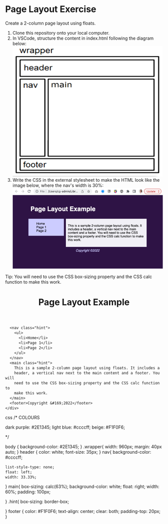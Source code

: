 # Page Layout Exercise

Create a 2-column page layout using floats. 

1. Clone this repository onto your local computer.
2. In VSCode, structure the content in index.html following the diagram below: <br>
![image](images/semantic-html.png)<br>
3. Write the CSS in the external stylesheet to make the HTML look like the image below, where the nav's width is 30%:<br>
![image](images/result.png)

Tip: You will need to use the CSS box-sizing property and the CSS calc function to make this work.
<!DOCTYPE html>
<html lang="en">
  <head>
    <meta charset="UTF-8" />
    <meta http-equiv="X-UA-Compatible" content="IE=edge" />
    <meta name="viewport" content="width=device-width, initial-scale=1.0" />
    <title>Page Layout Exercise</title>
    <link rel="stylesheet" href="style.css" />
  </head>

  <body>
    <div class="wrapper">
      <header><h1>Page Layout Example</h1></header>

      <nav class="hint">
        <ul>
          <li>Home</li>
          <li>Page 1</li>
          <li>Page 2</li>
        </ul>
      </nav>
      <main class="hint">
        This is a sample 2-column page layout using floats. It includes a
        header, a vertical nav next to the main content and a footer. You will
        need to use the CSS box-sizing property and the CSS calc function to
        make this work.
      </main>
      <footer>Copyright &#169;2022</footer>
    </div>
  </body>
</html>


css
/* COLOURS 

 dark purple: #2E1345;
 light blue: #ccccff;
 beige: #F1F0F6;

 */

body {
    background-color: #2E1345;
 }
 .wrapper{
    width: 960px;
    margin: 40px auto;
 }
header {
    color: white;
    font-size: 35px;
 }
nav{
    background-color: #ccccff;
    

    list-style-type: none;
    float: left;
    width: 33.33%;

}
main{
    box-sizing: calc(63%);
    background-color: white;
    float: right;
    width: 60%;
    padding: 100px;

}
.hint{
    box-sizing: border-box;
 
}
footer {
    color: #F1F0F6;
    text-align: center;
    clear: both;
    padding-top: 20px;
}
